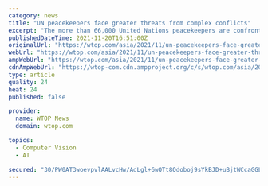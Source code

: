 ```yaml
---
category: news
title: "UN peacekeepers face greater threats from complex conflicts"
excerpt: "The more than 66,000 United Nations peacekeepers are confronting greater threats today because conflicts have become more complex and are driven by an increasing number"
publishedDateTime: 2021-11-20T16:51:00Z
originalUrl: "https://wtop.com/asia/2021/11/un-peacekeepers-face-greater-threats-from-complex-conflicts/"
webUrl: "https://wtop.com/asia/2021/11/un-peacekeepers-face-greater-threats-from-complex-conflicts/"
ampWebUrl: "https://wtop.com/asia/2021/11/un-peacekeepers-face-greater-threats-from-complex-conflicts/amp/"
cdnAmpWebUrl: "https://wtop-com.cdn.ampproject.org/c/s/wtop.com/asia/2021/11/un-peacekeepers-face-greater-threats-from-complex-conflicts/amp/"
type: article
quality: 24
heat: 24
published: false

provider:
  name: WTOP News
  domain: wtop.com

topics:
  - Computer Vision
  - AI

secured: "30/PW0AT3woevpvlAALvcHw/AdLgl+6wQTt8Qdoboj9sYkBJD+uBjtWCcaGGL/ugWbdapRTE595BTXM2nlLQr9akSftzraHR3kHRGZP4j5dWPV48ji5lnb6jNAogBBdxgfbmr50sFKY6mSophrwM13THWKCUbqHPBJ1ZVDCWzANDKpSgoVWvNo5HKKhXk8I7axSjmhWv0DBCOKA12f9MQEssWYH6V8wVImHw1QGQsFI2OMaBGntwDxHHQyUPKlHYMDiD2T12x7JNoSD3bDXDXgPoSNxvdceXbFAsmdFtmK1X+jwY9ik0L1SWUzZhoDTfbH57w0cflZ7dVnxs4cJtSgABva6Jf0iS6988QJ9FMAQ=;/jke8fHLJNsbnx2WxoBpGw=="
---
```


